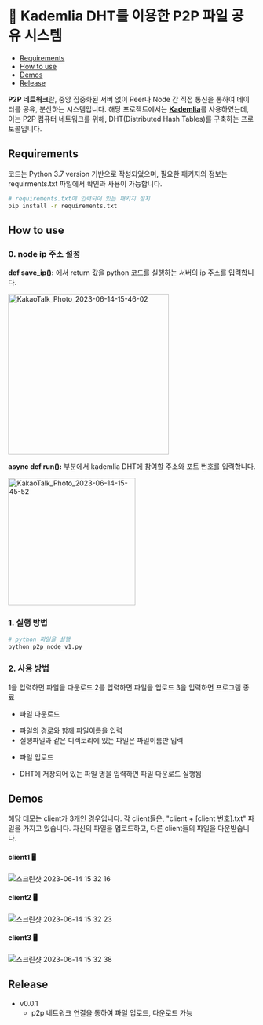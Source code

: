 # 💾 Kademlia DHT를 이용한 P2P 파일 공유 시스템

* [Requirements](#requirements)
* [How to use](#how-to-use)
* [Demos](#Demos)
* [Release](#Release)

**P2P 네트워크**란, 중앙 집중화된 서버 없이 Peer나 Node 간 직접 통신을 통하여 데이터를 공유, 분산하는 시스템입니다. 해당 프로젝트에서는 [**Kademlia**](https://en.wikipedia.org/wiki/Kademlia)를 사용하였는데, 이는 P2P 컴퓨터 네트워크를 위해, DHT(Distributed Hash Tables)를 구축하는 프로토콜입니다.


## Requirements
코드는 Python 3.7 version 기반으로 작성되었으며, 필요한 패키지의 정보는 requirments.txt 파일에서 확인과 사용이 가능합니다.

```bash
# requirements.txt에 입력되어 있는 패키지 설치
pip install -r requirements.txt
```


## How to use
### 0. node ip 주소 설정

**def save_ip():** 에서 return 값을 python 코드를 실행하는 서버의 ip 주소를 입력합니다.

<img width="327" alt="KakaoTalk_Photo_2023-06-14-15-46-02" src="https://github.com/chanj99/p2p-KademliaDHT/assets/82193352/71352598-0ff5-4a43-9b61-f95f9bec4a6d">

**async def run():** 부분에서 kademlia DHT에 참여할 주소와 포트 번호를 입력합니다. 

<img width="259" alt="KakaoTalk_Photo_2023-06-14-15-45-52" src="https://github.com/chanj99/p2p-KademliaDHT/assets/82193352/f3fb9828-f64d-4166-8713-8f5862b0ca23">


### 1. 실행 방법
```bash
# python 파일을 실행
python p2p_node_v1.py
```
### 2. 사용 방법
1을 입력하면 파일을 다운로드
2를 입력하면 파일을 업로드
3을 입력하면 프로그램 종료

* 파일 다운로드
- 파일의 경로와 함께 파일이름을 입력
- 실행파일과 같은 디렉토리에 있는 파일은 파일이름만 입력

* 파일 업로드
- DHT에 저장되어 있는 파일 명을 입력하면 파일 다운로드 실행됨


## Demos
해당 데모는 client가 3개인 경우입니다.
각 client들은, "client + [client 번호].txt" 파일을 가지고 있습니다.
자신의 파일을 업로드하고, 다른 client들의 파일을 다운받습니다.

#### client1 🖥️
![스크린샷 2023-06-14 15 32 16](https://github.com/chanj99/p2p-KademliaDHT/assets/82193352/41689808-b21b-4e8d-8641-dceca2a4e028)


#### client2 🖥️
![스크린샷 2023-06-14 15 32 23](https://github.com/chanj99/p2p-KademliaDHT/assets/82193352/64101953-ea0f-4621-8d5a-35bcf569827b)


#### client3 🖥️
![스크린샷 2023-06-14 15 32 38](https://github.com/chanj99/p2p-KademliaDHT/assets/82193352/bda02879-3c8b-4d45-8552-8f5d8d292913)


## Release
* v0.0.1
  * p2p 네트워크 연결을 통하여 파일 업로드, 다운로드 가능


